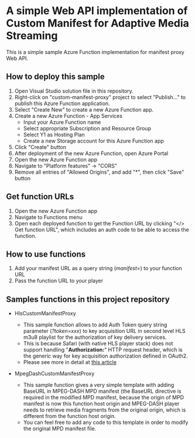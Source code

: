 # A simple Web API implementation of Custom Manifest for Adaptive Media Streaming

This is a simple sample Azure Function implementation for manifest proxy Web API.

## How to deploy this sample

1. Open Visual Studio solution file in this repository.
1. Right-click on "custom-manifest-proxy" project to select "Publish..." to publish this Azure Function application.
1. Select "Create New" to create a new Azure Function app.
1. Create a new Azure Function - App Services
    - Input your Azure Function name
    - Select appropriate Subscription and Resource Group
    - Select Y1 as Hosting Plan
    - Create a new Storage account for this Azure Function app
1. Click "Create" button
1. After deployment of the new Azure Function, open Azure Portal
1. Open the new Azure Function app
1. Navigate to "Platform features" -> "CORS"
1. Remove all entries of "Allowed Origins", and add "*", then click "Save" button

## Get function URLs

1. Open the new Azure Function app
1. Navigate to Functions menu
1. Open each deployed function to get the Function URL by clicking "</> Get function URL", which includes an auth code to be able to access the function.

## How to use functions

1. Add your manifest URL as a query string (*manifest=*) to your function URL
1. Pass the function URL to your player

## Samples functions in this project repository

- HlsCustomManifestProxy
  - This sample function allows to add Auth Token query string parameter (*?token=xxx*) to key acquisition URL in second level HLS m3u8 playlist for the authorization of key delivery services.
  - This is because Safari (with native HLS player stack) does not support handling "**Authorization:**" HTTP request header, which is the generic way for key acquisition authorization defined in OAuth2.
  - Please see more in detail at [this article](https://azure.microsoft.com/en-us/blog/how-to-make-token-authorized-aes-encrypted-hls-stream-working-in-safari/)

- MpegDashCustomManifestProxy
  - This sample function gives a very simple template with adding BaseURL in MPEG-DASH MPD manifest (the BaseURL directive is required in the modified MPD manifest, because the origin of MPD manifest is now this function host origin and MPEG-DASH player needs to retrieve media fragments from the original origin, which is different from the function host origin.
  - You can feel free to add any code to this template in order to modify the original MPD manifest file.
